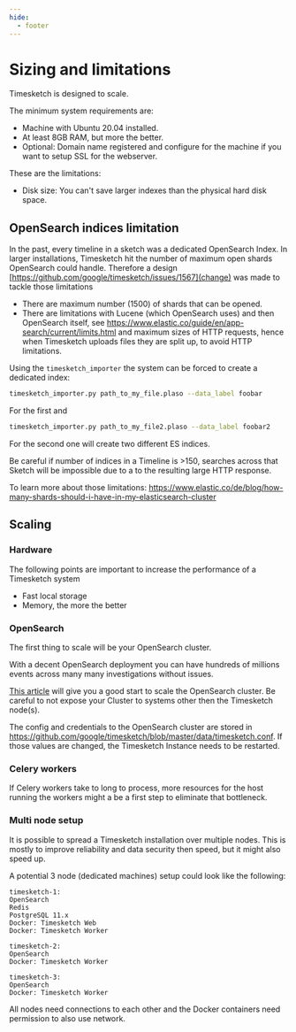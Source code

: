 ```yaml
---
hide:
  - footer
---
```

# Sizing and limitations

Timesketch is designed to scale.

The minimum system requirements are:

- Machine with Ubuntu 20.04 installed.
- At least 8GB RAM, but more the better.
- Optional: Domain name registered and configure for the machine if you want to setup SSL for the webserver.

These are the limitations:

- Disk size: You can't save larger indexes than the physical hard disk space.

## OpenSearch indices limitation

In the past, every timeline in a sketch was a dedicated OpenSearch Index. In larger installations, Timesketch hit the number of maximum open shards OpenSearch could handle.
Therefore a design [https://github.com/google/timesketch/issues/1567](change) was made to tackle those limitations

- There are maximum number (1500) of shards that can be opened.
- There are limitations with Lucene (which OpenSearch uses) and then OpenSearch itself, see https://www.elastic.co/guide/en/app-search/current/limits.html and maximum sizes of HTTP requests, hence when Timesketch uploads files they are split up, to avoid HTTP limitations.

Using the `timesketch_importer` the system can be forced to create a dedicated index:

```bash
timesketch_importer.py path_to_my_file.plaso --data_label foobar
```

For the first and

```bash
timesketch_importer.py path_to_my_file2.plaso --data_label foobar2
```

For the second one will create two different ES indices.

Be careful if number of indices in a Timeline is >150, searches across that Sketch will be impossible due to a to the resulting large HTTP response.

To learn more about those limitations: https://www.elastic.co/de/blog/how-many-shards-should-i-have-in-my-elasticsearch-cluster

## Scaling

### Hardware

The following points are important to increase the performance of a Timesketch system

- Fast local storage
- Memory, the more the better

### OpenSearch

The first thing to scale will be your OpenSearch cluster.

With a decent OpenSearch deployment you can have hundreds of millions events across many many investigations without issues.

[This article](https://edward-cernera.medium.com/deploy-a-multi-node-elasticsearch-instance-with-docker-compose-ef63625f246e) will give you a good start to scale the OpenSearch cluster. Be careful to not expose your Cluster to systems other then the Timesketch node(s).

The config and credentials to the OpenSearch cluster are stored in https://github.com/google/timesketch/blob/master/data/timesketch.conf. If those values are changed, the Timesketch Instance needs to be restarted.

### Celery workers

If Celery workers take to long to process, more resources for the host running the workers might a be a first step to eliminate that bottleneck.

### Multi node setup

It is possible to spread a Timesketch installation over multiple nodes. This is mostly to improve reliability and data security then speed, but it might also speed up.

A potential 3 node (dedicated machines) setup could look like the following:

```
timesketch-1:
OpenSearch
Redis
PostgreSQL 11.x
Docker: Timesketch Web
Docker: Timesketch Worker

timesketch-2:
OpenSearch
Docker: Timesketch Worker

timesketch-3:
OpenSearch
Docker: Timesketch Worker
```

All nodes need connections to each other and the Docker containers need permission to also use network.

